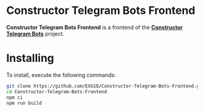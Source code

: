 # Constructor Telegram Bots Frontend
**Constructor Telegram Bots Frontend** is a frontend of the [**Constructor Telegram Bots**](https://constructor.exg1o.org) project.

# Installing
To install, execute the following commands:
```bash
git clone https://github.com/EXG1O/Constructor-Telegram-Bots-Frontend.git
cd Constructor-Telegram-Bots-Frontend
npm ci
npm run build
```
